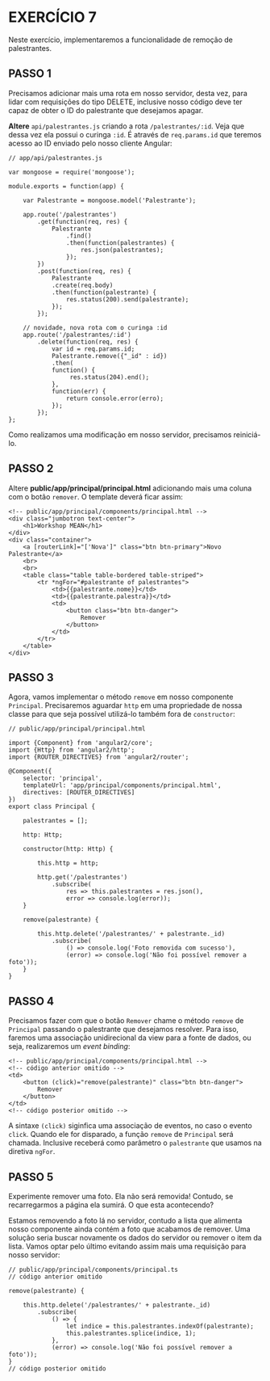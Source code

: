 # EXERCÍCIO 7

Neste exercício, implementaremos a funcionalidade de remoção de palestrantes.

## PASSO 1

Precisamos adicionar mais uma rota em nosso servidor, desta vez, para lidar com requisições do tipo DELETE, inclusive nosso código deve ter capaz de obter o ID do palestrante que desejamos apagar.

**Altere** `api/palestrantes.js` criando a rota `/palestrantes/:id`. Veja que dessa vez ela possui o curinga `:id`. É através de `req.params.id` que teremos acesso ao ID enviado pelo nosso cliente Angular: 

```
// app/api/palestrantes.js

var mongoose = require('mongoose');

module.exports = function(app) {
    
    var Palestrante = mongoose.model('Palestrante');
    
    app.route('/palestrantes')
        .get(function(req, res) {
            Palestrante
                .find()
                .then(function(palestrantes) {
                    res.json(palestrantes);     
                });
        })
        .post(function(req, res) {
            Palestrante
            .create(req.body)
            .then(function(palestrante) {
                res.status(200).send(palestrante);
            });
        });
    
    // novidade, nova rota com o curinga :id
    app.route('/palestrantes/:id')
        .delete(function(req, res) {
            var id = req.params.id;
            Palestrante.remove({"_id" : id})
            .then(
            function() {
                 res.status(204).end(); 
            }, 
            function(err) {
                return console.error(erro);
            });
        });
};
```

Como realizamos uma modificação em nosso servidor, precisamos reiniciá-lo.



## PASSO 2

Altere **public/app/principal/principal.html** adicionando mais uma coluna com o botão `remover`. O template deverá ficar assim:

```
<!-- public/app/principal/components/principal.html -->
<div class="jumbotron text-center">
    <h1>Workshop MEAN</h1>
</div>
<div class="container">
    <a [routerLink]="['Nova']" class="btn btn-primary">Novo Palestrante</a>
    <br>
    <br>
    <table class="table table-bordered table-striped">
        <tr *ngFor="#palestrante of palestrantes">
            <td>{{palestrante.nome}}</td>
            <td>{{palestrante.palestra}}</td>
            <td>
                <button class="btn btn-danger">
                    Remover
                </button>
            </td>
        </tr>
    </table>
</div>
```

## PASSO 3

Agora, vamos implementar o método `remove` em nosso componente `Principal`. Precisaremos aguardar `http` em uma propriedade de nossa classe para que seja possível utilizá-lo também fora de `constructor`:

```
// public/app/principal/principal.html 

import {Component} from 'angular2/core';
import {Http} from 'angular2/http';
import {ROUTER_DIRECTIVES} from 'angular2/router';

@Component({
    selector: 'principal',
    templateUrl: 'app/principal/components/principal.html',
    directives: [ROUTER_DIRECTIVES]
})
export class Principal {
    
    palestrantes = [];
    
    http: Http;
    
    constructor(http: Http) {
        
        this.http = http;
        
        http.get('/palestrantes')
            .subscribe(
                res => this.palestrantes = res.json(),
                error => console.log(error));        
    }

    remove(palestrante) {

        this.http.delete('/palestrantes/' + palestrante._id)
            .subscribe(
                () => console.log('Foto removida com sucesso'),
                (error) => console.log('Não foi possível remover a foto'));
    }
}
```


## PASSO 4

Precisamos fazer com que o botão `Remover` chame o método `remove` de `Principal` passando o palestrante que desejamos resolver. Para isso, faremos uma associação unidirecional da view para a fonte de dados, ou seja, realizaremos um *event binding*:

```
<!-- public/app/principal/components/principal.html -->
<!-- código anterior omitido -->
<td>
    <button (click)="remove(palestrante)" class="btn btn-danger">
        Remover
    </button>
</td>
<!-- código posterior omitido -->
```

A sintaxe `(click)` siginfica uma associação de eventos, no caso o evento `click`. Quando ele for disparado, a função `remove` de `Principal` será chamada. Inclusive receberá como parâmetro o `palestrante` que usamos na diretiva `ngFor`. 

## PASSO 5 

Experimente remover uma foto. Ela não será removida! Contudo, se recarregarmos a página ela sumirá. O que esta acontecendo?

Estamos removendo a foto lá no servidor, contudo a lista que alimenta nosso componente ainda contém a foto que acabamos de remover. Uma solução seria buscar novamente os dados do servidor ou remover o item da lista. Vamos optar pelo último evitando assim mais uma requisição para nosso servidor:

```
// public/app/principal/components/principal.ts
// código anterior omitido

remove(palestrante) {

    this.http.delete('/palestrantes/' + palestrante._id)
        .subscribe(
            () => {
                let indice = this.palestrantes.indexOf(palestrante);
                this.palestrantes.splice(indice, 1);
            },
            (error) => console.log('Não foi possível remover a foto'));
}
// código posterior omitido
```
